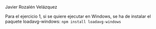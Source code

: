 Javier Rozalén Velázquez

Para el ejercicio 1, si se quiere ejecutar en Windows, se ha de instalar el paquete loadavg-windows:
```npm install loadavg-windows```

